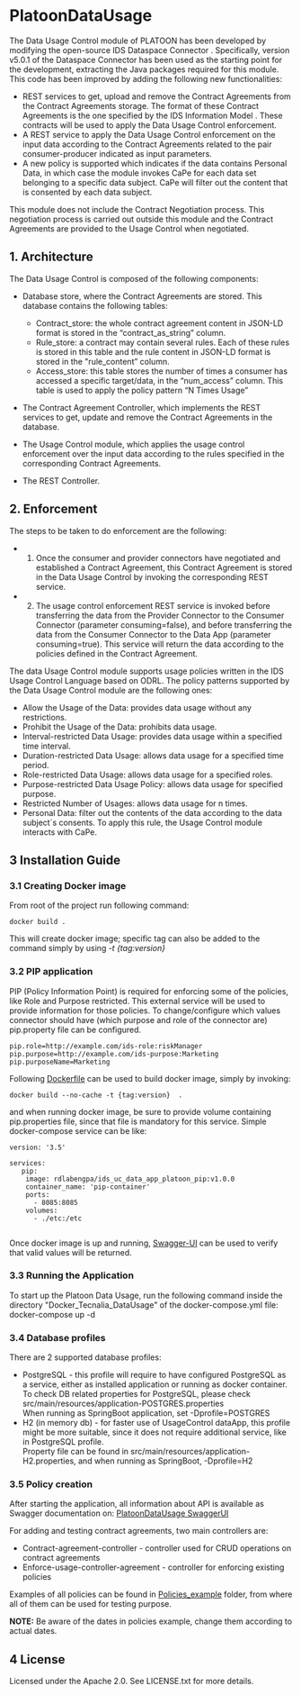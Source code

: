 # PlatoonDataUsage

The Data Usage Control module of PLATOON has been developed by modifying the open-source IDS Dataspace Connector . Specifically, version v5.0.1 of the Dataspace Connector has been used as the starting point for the development, extracting the Java packages required for this module. This code has been improved by adding the following new functionalities:
- 	REST services to get, upload and remove the Contract Agreements from the Contract Agreements storage. The format of these Contract Agreements is the one specified by the IDS Information Model . These contracts will be used to apply the Data Usage Control enforcement.
- 	A REST service to apply the Data Usage Control enforcement on the input data according to the Contract Agreements related to the pair consumer-producer indicated as input parameters.
- 	A new policy is supported which indicates if the data contains Personal Data, in which case the module invokes CaPe for each data set belonging to a specific data subject. CaPe will filter out the content that is consented by each data subject. 

This module does not include the Contract Negotiation process. This negotiation process is carried out outside this module and the Contract Agreements are provided to the Usage Control when negotiated.

## 1. Architecture

The Data Usage Control is composed of the following components:
-	Database store, where the Contract Agreements are stored. This database contains the following tables:
    - Contract_store: the whole contract agreement content in JSON-LD format is stored in the “contract_as_string” column.
    - Rule_store: a contract may contain several rules. Each of these rules is stored in this table and the rule content in JSON-LD format is stored in the "rule_content” column.
    -	Access_store: this table stores the number of times a consumer has accessed a specific target/data, in the “num_access” column. This table is used to apply the policy pattern “N Times Usage” 
 


- 	The Contract Agreement Controller, which implements the REST services to get, update and remove the Contract Agreements in the database.
- 	The Usage Control module, which applies the usage control enforcement over the input data according to the rules specified in the corresponding Contract Agreements.
- The REST Controller.



## 2. Enforcement

The steps to be taken to do enforcement are the following:
- 1. Once the consumer and provider connectors have negotiated and established a Contract Agreement, this Contract Agreement is stored in the Data Usage Control by invoking the corresponding REST service.
- 2. The usage control enforcement REST service is invoked before transferring the data from the Provider Connector to the Consumer Connector (parameter consuming=false), and before transferring the data from the Consumer Connector to the Data App (parameter consuming=true). This service will return the data according to the policies defined in the Contract Agreement.

The data Usage Control module supports usage policies written in the IDS Usage Control Language  based on ODRL. The policy patterns supported by the Data Usage Control module are the following ones:
- Allow the Usage of the Data: provides data usage without any restrictions.
- Prohibit the Usage of the Data: prohibits data usage.
- Interval-restricted Data Usage: provides data usage within a specified time interval.
- Duration-restricted Data Usage: allows data usage for a specified time period.
- Role-restricted Data Usage: allows data usage for a specified roles.
- Purpose-restricted Data Usage Policy: allows data usage for specified purpose.
- Restricted Number of Usages: allows data usage for n times. 
- Personal Data: filter out the contents of the data according to the data subject´s consents. To apply this rule, the Usage Control module interacts with CaPe.


## 3  Installation Guide


### 3.1 Creating Docker image

From root of the project run following command:

```
docker build .

```

This will create docker image; specific tag can also be added to the command simply by using *-t {tag:version}* 

### 3.2 PIP application

PIP (Policy Information Point) is required for enforcing some of the policies, like Role and Purpose restricted. This external service will be used to provide information for those policies.
To change/configure which values connector should have (which purpose and role of the connector are) pip.property file can be configured.

```
pip.role=http://example.com/ids-role:riskManager
pip.purpose=http://example.com/ids-purpose:Marketing
pip.purposeName=Marketing
```

Following [Dockerfile](Docker_Tecnalia_DataUsage\pip\Dockerfile) can be used to build docker image, simply by invoking:

```
docker build --no-cache -t {tag:version}  . 
```

and when running docker image, be sure to provide volume containing pip.properties file, since that file is mandatory for this service. Simple docker-compose service can be like:

```
version: '3.5'

services:
   pip:
    image: rdlabengpa/ids_uc_data_app_platoon_pip:v1.0.0
    container_name: 'pip-container'
    ports:
      - 8085:8085
    volumes:
      - ./etc:/etc
      
```

Once docker image is up and running, [Swagger-UI](http://localhost:8085/DataUsage/Pip/1.0/swagger-ui/#/) can be used to verify that valid values will be returned.

### 3.3 Running the Application

To start up the Platoon Data Usage, run the following command inside the directory "Docker_Tecnalia_DataUsage" of the docker-compose.yml file: docker-compose up -d

### 3.4 Database profiles

There are 2 supported database profiles:

 - PostgreSQL - this profile will require to have configured PostgreSQL as a service, either as installed application or running as docker container. To check DB related properties for PostgreSQL, please check src/main/resources/application-POSTGRES.properties</br>
 When running as SpringBoot application, set -Dprofile=POSTGRES
 - H2 (in memory db) - for faster use of UsageControl dataApp, this profile might be more suitable, since it does not require additional service, like in PostgreSQL profile.</br>
 Property file can be found in src/main/resources/application-H2.properties, and when running as SpringBoot, -Dprofile=H2
 
### 3.5 Policy creation

After starting the application, all information about API is available as Swagger documentation on: [PlatoonDataUsage SwaggerUI](https://localhost:8080/platoontec/PlatoonDataUsage/1.0/swagger-ui/index.html?configUrl=/platoontec/PlatoonDataUsage/1.0/v3/api-docs/swagger-config#/)


For adding and testing contract agreements, two main controllers are:

 - Contract-agreement-controller - controller used for CRUD operations on contract agreements
 - Enforce-usage-controller-agreement - controller for enforcing existing policies
 
Examples of all policies can be found in [Policies_example](./Policies_example/) folder, from where all of them can be used for testing purpose.

**NOTE:** Be aware of the dates in policies example, change them according to actual dates. 

## 4 License

Licensed under the Apache 2.0. See LICENSE.txt for more details. 
